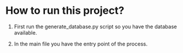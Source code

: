 # How to run this project?

1) First run the generate_database.py script so you have the database available.

2) In the main file you have the entry point of the process. 